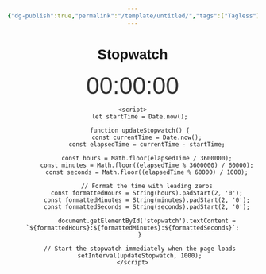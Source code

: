 ```yaml
---
{"dg-publish":true,"permalink":"/template/untitled/","tags":["Tagless"],"noteIcon":""}
---
```


<!DOCTYPE html>
<html lang="en">
<head>
    <meta charset="UTF-8">
    <meta name="viewport" content="width=device-width, initial-scale=1.0">
    <title>Auto-start Stopwatch</title>
    <style>
        body {
            font-family: Arial, sans-serif;
            text-align: center;
            margin-top: 50px;
        }
        #stopwatch {
            font-size: 48px;
            color: #333;
        }
    </style>
</head>
<body>
    <h1>Stopwatch</h1>
    <div id="stopwatch">00:00:00</div>

    <script>
        let startTime = Date.now();

        function updateStopwatch() {
            const currentTime = Date.now();
            const elapsedTime = currentTime - startTime;

            const hours = Math.floor(elapsedTime / 3600000);
            const minutes = Math.floor((elapsedTime % 3600000) / 60000);
            const seconds = Math.floor((elapsedTime % 60000) / 1000);

            // Format the time with leading zeros
            const formattedHours = String(hours).padStart(2, '0');
            const formattedMinutes = String(minutes).padStart(2, '0');
            const formattedSeconds = String(seconds).padStart(2, '0');

            document.getElementById('stopwatch').textContent = `${formattedHours}:${formattedMinutes}:${formattedSeconds}`;
        }

        // Start the stopwatch immediately when the page loads
        setInterval(updateStopwatch, 1000);
    </script>
</body>
</html>
